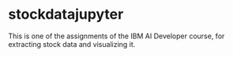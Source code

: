 # stockdatajupyter

This is one of the assignments of the IBM AI Developer course, for extracting stock data and visualizing it.
